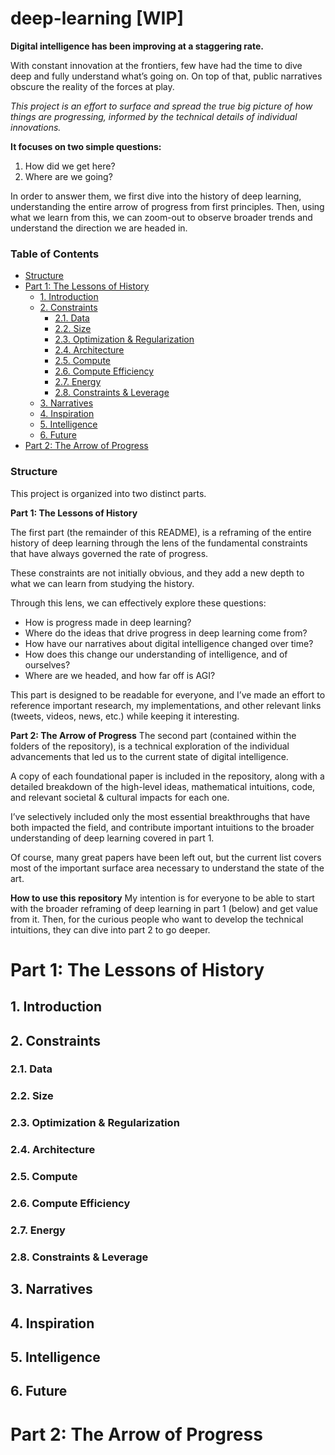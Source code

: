 # deep-learning [WIP]

**Digital intelligence has been improving at a staggering rate.**

With constant innovation at the frontiers, few have had the time to dive deep and fully understand what’s going on. On top of that, public narratives obscure the reality of the forces at play.

_This project is an effort to surface and spread the true big picture of how things are progressing, informed by the technical details of individual innovations._

**It focuses on two simple questions:**

1. How did we get here?
2. Where are we going?

In order to answer them, we first dive into the history of deep learning, understanding the entire arrow of progress from first principles. Then, using what we learn from this, we can zoom-out to observe broader trends and understand the direction we are headed in.

### Table of Contents

- [Structure](#structure)
- [Part 1: The Lessons of History](#part-1-the-lessons-of-history)
  - [1. Introduction](#1-introduction)
  - [2. Constraints](#2-constraints)
    - [2.1. Data](#21-data)
    - [2.2. Size](#22-size)
    - [2.3. Optimization & Regularization](#23-optimization--regularization)
    - [2.4. Architecture](#24-architecture)
    - [2.5. Compute](#25-compute)
    - [2.6. Compute Efficiency](#26-compute-efficiency)
    - [2.7. Energy](#27-energy)
    - [2.8. Constraints & Leverage](#28-constraints--leverage)
  - [3. Narratives](#3-narratives)
  - [4. Inspiration](#4-inspiration)
  - [5. Intelligence](#5-intelligence)
  - [6. Future](#6-future)
- [Part 2: The Arrow of Progress](#part-2-the-arrow-of-progress)

### Structure

This project is organized into two distinct parts.

**Part 1: The Lessons of History**

The first part (the remainder of this README), is a reframing of the entire history of deep learning through the lens of the fundamental constraints that have always governed the rate of progress.

These constraints are not initially obvious, and they add a new depth to what we can learn from studying the history.

Through this lens, we can effectively explore these questions:

- How is progress made in deep learning?
- Where do the ideas that drive progress in deep learning come from?
- How have our narratives about digital intelligence changed over time?
- How does this change our understanding of intelligence, and of ourselves?
- Where are we headed, and how far off is AGI?

This part is designed to be readable for everyone, and I’ve made an effort to reference important research, my implementations, and other relevant links (tweets, videos, news, etc.) while keeping it interesting.

**Part 2: The Arrow of Progress**
The second part (contained within the folders of the repository), is a technical exploration of the individual advancements that led us to the current state of digital intelligence.

A copy of each foundational paper is included in the repository, along with a detailed breakdown of the high-level ideas, mathematical intuitions, code, and relevant societal & cultural impacts for each one.

I’ve selectively included only the most essential breakthroughs that have both impacted the field, and contribute important intuitions to the broader understanding of deep learning covered in part 1.

Of course, many great papers have been left out, but the current list covers most of the important surface area necessary to understand the state of the art.

**How to use this repository**
My intention is for everyone to be able to start with the broader reframing of deep learning in part 1 (below) and get value from it. Then, for the curious people who want to develop the technical intuitions, they can dive into part 2 to go deeper.

# Part 1: The Lessons of History

## 1. Introduction

## 2. Constraints

### 2.1. Data

### 2.2. Size

### 2.3. Optimization & Regularization

### 2.4. Architecture

### 2.5. Compute

### 2.6. Compute Efficiency

### 2.7. Energy

### 2.8. Constraints & Leverage

## 3. Narratives

## 4. Inspiration

## 5. Intelligence

## 6. Future

# Part 2: The Arrow of Progress
